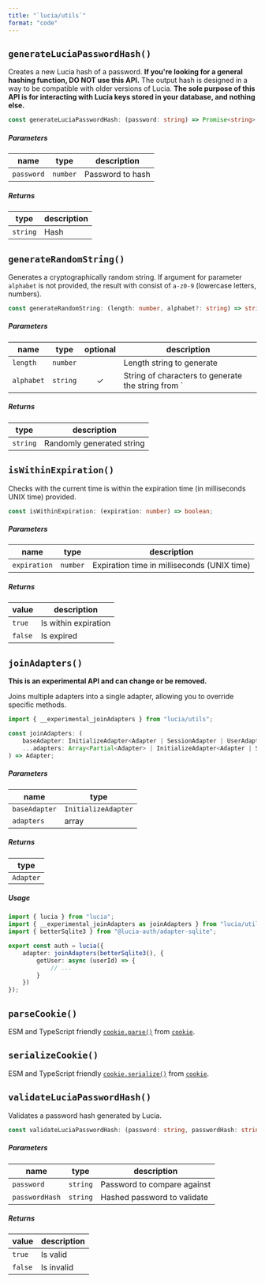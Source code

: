 ```yaml
---
title: "`lucia/utils`"
format: "code"
---
```


## `generateLuciaPasswordHash()`

Creates a new Lucia hash of a password. **If you're looking for a general hashing function, DO NOT use this API.** The output hash is designed in a way to be compatible with older versions of Lucia. **The sole purpose of this API is for interacting with Lucia keys stored in your database, and nothing else.**

```ts
const generateLuciaPasswordHash: (password: string) => Promise<string>;
```

##### Parameters

| name       | type     | description      |
| ---------- | -------- | ---------------- |
| `password` | `number` | Password to hash |

##### Returns

| type     | description |
| -------- | ----------- |
| `string` | Hash        |

## `generateRandomString()`

Generates a cryptographically random string. If argument for parameter `alphabet` is not provided, the result with consist of `a-z0-9` (lowercase letters, numbers).

```ts
const generateRandomString: (length: number, alphabet?: string) => string;
```

##### Parameters

| name       | type     | optional | description                                        |
| ---------- | -------- | :------: | -------------------------------------------------- |
| `length`   | `number` |          | Length string to generate                          |
| `alphabet` | `string` |    ✓     | String of characters to generate the string from ` |

##### Returns

| type     | description               |
| -------- | ------------------------- |
| `string` | Randomly generated string |

## `isWithinExpiration()`

Checks with the current time is within the expiration time (in milliseconds UNIX time) provided.

```ts
const isWithinExpiration: (expiration: number) => boolean;
```

##### Parameters

| name         | type     | description                                 |
| ------------ | -------- | ------------------------------------------- |
| `expiration` | `number` | Expiration time in milliseconds (UNIX time) |

##### Returns

| value   | description          |
| ------- | -------------------- |
| `true`  | Is within expiration |
| `false` | Is expired           |

## `joinAdapters()`

**This is an experimental API and can change or be removed.**

Joins multiple adapters into a single adapter, allowing you to override specific methods.

```ts
import { __experimental_joinAdapters } from "lucia/utils";
```

```ts
const joinAdapters: (
	baseAdapter: InitializeAdapter<Adapter | SessionAdapter | UserAdapter>,
	...adapters: Array<Partial<Adapter> | InitializeAdapter<Adapter | SessionAdapter | UserAdapter>>
) => Adapter;
```

##### Parameters

| name          | type                |
| ------------- | ------------------- |
| `baseAdapter` | `InitializeAdapter` |
| `adapters`    | array               |

##### Returns

| type      |
| --------- |
| `Adapter` |

##### Usage

```ts
import { lucia } from "lucia";
import { __experimental_joinAdapters as joinAdapters } from "lucia/utils";
import { betterSqlite3 } from "@lucia-auth/adapter-sqlite";

export const auth = lucia({
	adapter: joinAdapters(betterSqlite3(), {
		getUser: async (userId) => {
			// ...
		}
	})
});
```

## `parseCookie()`

ESM and TypeScript friendly [`cookie.parse()`](https://github.com/jshttp/cookie#cookieparsestr-options) from [`cookie`](https://github.com/jshttp/cookie).

## `serializeCookie()`

ESM and TypeScript friendly [`cookie.serialize()`](https://github.com/jshttp/cookie#cookieserializename-value-options) from [`cookie`](https://github.com/jshttp/cookie).

## `validateLuciaPasswordHash()`

Validates a password hash generated by Lucia.

```ts
const validateLuciaPasswordHash: (password: string, passwordHash: string) => Promise<boolean>;
```

##### Parameters

| name           | type     | description                 |
| -------------- | -------- | --------------------------- |
| `password`     | `string` | Password to compare against |
| `passwordHash` | `string` | Hashed password to validate |

##### Returns

| value   | description |
| ------- | ----------- |
| `true`  | Is valid    |
| `false` | Is invalid  |
